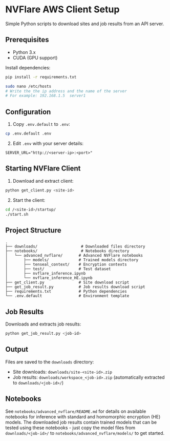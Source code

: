 # NVFlare AWS Client Setup

Simple Python scripts to download sites and job results from an API server.

## Prerequisites

- Python 3.x
- CUDA (GPU support)

Install dependencies:

```bash
pip install -r requirements.txt
```

```bash
sudo nano /etc/hosts
# Write the the ip address and the name of the server
# For example: 192.168.1.5  server1
```

## Configuration

1. Copy `.env.default` to `.env`:

```bash
cp .env.default .env
```

2. Edit `.env` with your server details:

```
SERVER_URL="http://<server-ip>:<port>"
```

## Starting NVFlare Client

1. Download and extract client:

```bash
python get_client.py <site-id>
```

2. Start the client:

```bash
cd /<site-id>/startup/
./start.sh
```

## Project Structure

```
.
├── downloads/                   # Downloaded files directory
├── notebooks/                   # Notebooks directory
│   └── advanced_nvflare/       # Advanced NVFlare notebooks
│       ├── models/             # Trained models directory
│       ├── tenseal_context/    # Encryption contexts
│       ├── test/               # Test dataset
│       ├── nvflare_inference.ipynb
│       └── nvflare_inference_HE.ipynb
├── get_client.py               # Site download script
├── get_job_result.py           # Job results download script
├── requirements.txt            # Python dependencies
└── .env.default                # Environment template
```

## Job Results

Downloads and extracts job results:

```bash
python get_job_result.py <job-id>
```

## Output

Files are saved to the `downloads` directory:

- Site downloads: `downloads/site-<site-id>.zip`
- Job results: `downloads/workspace_<job-id>.zip` (automatically extracted to `downloads/<job-id>/`)

## Notebooks

See `notebooks/advanced_nvflare/README.md` for details on available notebooks for inference with standard and homomorphic encryption (HE) models. The downloaded job results contain trained models that can be tested using these notebooks - just copy the model files from `downloads/<job-id>/` to `notebooks/advanced_nvflare/models/` to get started.
